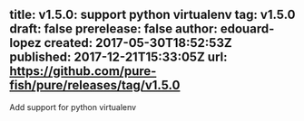 title:	v1.5.0: support python virtualenv
tag:	v1.5.0
draft:	false
prerelease:	false
author:	edouard-lopez
created:	2017-05-30T18:52:53Z
published:	2017-12-21T15:33:05Z
url:	https://github.com/pure-fish/pure/releases/tag/v1.5.0
--
Add support for python virtualenv
